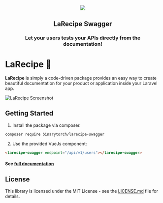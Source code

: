 <h6 align="center">
    <img src="https://larecipe.binarytorch.com.my/images/logo.svg"/>
</h6>

<h2 align="center">
    LaRecipe Swagger
</h2>


<h3 align="center">
    Let your users tests your APIs directly from the documentation!
</h3>

# LaRecipe 🍪

**LaRecipe** is simply a code-driven package provides an easy way to create beautiful documentation for your product or application inside your Laravel app.

![LaRecipe Screenshot](https://larecipe.binarytorch.com.my/images/packages/swagger.png#)

## Getting Started

1. Install the package via composer.

```bash
composer require binarytorch/larecipe-swagger
```

2. Use the provided VueJs component:

```html
<larecipe-swagger endpoint="/api/v1/users"></larecipe-swagger>
```

#### See [full documentation](https://larecipe.binarytorch.com.my/docs)

## License

This library is licensed under the MIT License - see the [LICENSE.md](LICENSE) file for details.
